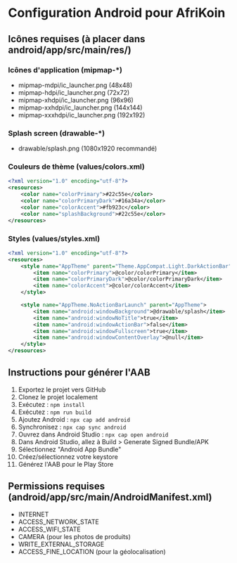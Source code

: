 # Configuration Android pour AfriKoin

## Icônes requises (à placer dans android/app/src/main/res/)

### Icônes d'application (mipmap-\*)

- mipmap-mdpi/ic_launcher.png (48x48)
- mipmap-hdpi/ic_launcher.png (72x72)
- mipmap-xhdpi/ic_launcher.png (96x96)
- mipmap-xxhdpi/ic_launcher.png (144x144)
- mipmap-xxxhdpi/ic_launcher.png (192x192)

### Splash screen (drawable-\*)

- drawable/splash.png (1080x1920 recommandé)

### Couleurs de thème (values/colors.xml)

```xml
<?xml version="1.0" encoding="utf-8"?>
<resources>
    <color name="colorPrimary">#22c55e</color>
    <color name="colorPrimaryDark">#16a34a</color>
    <color name="colorAccent">#fb923c</color>
    <color name="splashBackground">#22c55e</color>
</resources>
```

### Styles (values/styles.xml)

```xml
<?xml version="1.0" encoding="utf-8"?>
<resources>
    <style name="AppTheme" parent="Theme.AppCompat.Light.DarkActionBar">
        <item name="colorPrimary">@color/colorPrimary</item>
        <item name="colorPrimaryDark">@color/colorPrimaryDark</item>
        <item name="colorAccent">@color/colorAccent</item>
    </style>

    <style name="AppTheme.NoActionBarLaunch" parent="AppTheme">
        <item name="android:windowBackground">@drawable/splash</item>
        <item name="android:windowNoTitle">true</item>
        <item name="android:windowActionBar">false</item>
        <item name="android:windowFullscreen">true</item>
        <item name="android:windowContentOverlay">@null</item>
    </style>
</resources>
```

## Instructions pour générer l'AAB

1. Exportez le projet vers GitHub
2. Clonez le projet localement
3. Exécutez : `npm install`
4. Exécutez : `npm run build`
5. Ajoutez Android : `npx cap add android`
6. Synchronisez : `npx cap sync android`
7. Ouvrez dans Android Studio : `npx cap open android`
8. Dans Android Studio, allez à Build > Generate Signed Bundle/APK
9. Sélectionnez "Android App Bundle"
10. Créez/sélectionnez votre keystore
11. Générez l'AAB pour le Play Store

## Permissions requises (android/app/src/main/AndroidManifest.xml)

- INTERNET
- ACCESS_NETWORK_STATE
- ACCESS_WIFI_STATE
- CAMERA (pour les photos de produits)
- WRITE_EXTERNAL_STORAGE
- ACCESS_FINE_LOCATION (pour la géolocalisation)

